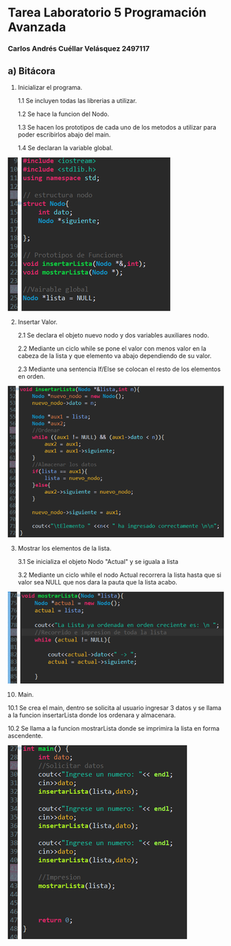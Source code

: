 # Tarea Laboratorio 5 Programación Avanzada

### Carlos Andrés Cuéllar Velásquez 2497117
       
## a) Bitácora


1. Inicializar el programa.

   1.1 Se incluyen todas las librerias a utilizar. 
   
   1.2 Se hace la funcion del Nodo.
   
   1.3 Se hacen los prototipos de cada uno de los metodos a utilizar para poder escribirlos abajo del main.
   
   1.4 Se declaran la variable global. 

 ![](Tarea5-Lab5Fotos/prototipos.png)

 
2. Insertar Valor.

   2.1 Se declara el objeto nuevo nodo y dos variables auxiliares nodo. 
   
   2.2 Mediante un ciclo while se pone el valor con menos valor en la cabeza de la lista y que elemento va abajo dependiendo de su valor.
   
   2.3 Mediante una sentencia If/Else se colocan el resto de los elementos en orden. 
   
![](Tarea5-Lab5Fotos/put.png)

3. Mostrar los elementos de la lista.

   3.1 Se inicializa el objeto Nodo "Actual" y se iguala a lista
   
   3.2 Mediante un ciclo while el nodo Actual recorrera la lista hasta que si valor sea NULL que nos dara la pauta que la lista acabo.

![](Tarea5-Lab5Fotos/show.png)

10. Main.

   10.1 Se crea el main, dentro se solicita al usuario ingresar 3 datos y se llama a la funcion insertarLista donde los ordenara y          almacenara. 
   
   10.2  Se llama a la funcion mostrarLista donde se imprimira la lista en forma ascendente.
   
![](Tarea5-Lab5Fotos/main.png)

